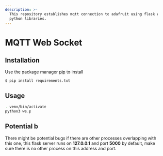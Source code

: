 ```yaml
---
description: >-
  This repository establishes mqtt connection to adafruit using flask and some
  python libraries.
---
```


# MQTT Web Socket

## Installation

Use the package manager [pip](https://pip.pypa.io/en/stable/) to install

```
$ pip install requirements.txt
```

## Usage

```bash
. venv/bin/activate
python3 ws.p
```

## Potential b

There might be potential bugs if there are other processes overlapping with this one, this flask server runs on **127.0.0.1** and port **5000** by default, make sure there is no other process on this address and port.

